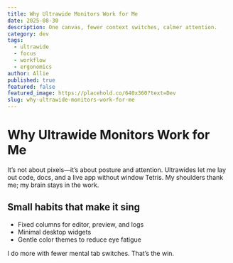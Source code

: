 ```yaml
---
title: Why Ultrawide Monitors Work for Me
date: 2025-08-30
description: One canvas, fewer context switches, calmer attention.
category: dev
tags:
  - ultrawide
  - focus
  - workflow
  - ergonomics
author: Allie
published: true
featured: false
featured_image: https://placehold.co/640x360?text=Dev
slug: why-ultrawide-monitors-work-for-me
---
```


# Why Ultrawide Monitors Work for Me

It’s not about pixels—it’s about posture and attention. Ultrawides let me lay out code, docs, and a live app without window Tetris. My shoulders thank me; my brain stays in the work.

## Small habits that make it sing

- Fixed columns for editor, preview, and logs
- Minimal desktop widgets
- Gentle color themes to reduce eye fatigue

I do more with fewer mental tab switches. That’s the win.
